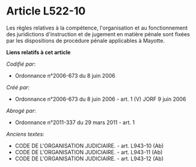 # Article L522-10

Les règles relatives à la compétence, l'organisation et au fonctionnement des juridictions d'instruction et de jugement en
matière pénale sont fixées par les dispositions de procédure pénale applicables à Mayotte.

**Liens relatifs à cet article**

_Codifié par_:

  - Ordonnance n°2006-673 du 8 juin 2006

_Créé par_:

  - Ordonnance n°2006-673 du 8 juin 2006 - art. 1 (V) JORF 9 juin 2006

_Abrogé par_:

  - Ordonnance n°2011-337 du 29 mars 2011 - art. 1

_Anciens textes_:

  - CODE DE L'ORGANISATION JUDICIAIRE. - art. L943-10 (Ab)
  - CODE DE L'ORGANISATION JUDICIAIRE. - art. L943-11 (Ab)
  - CODE DE L'ORGANISATION JUDICIAIRE. - art. L943-12 (Ab)
